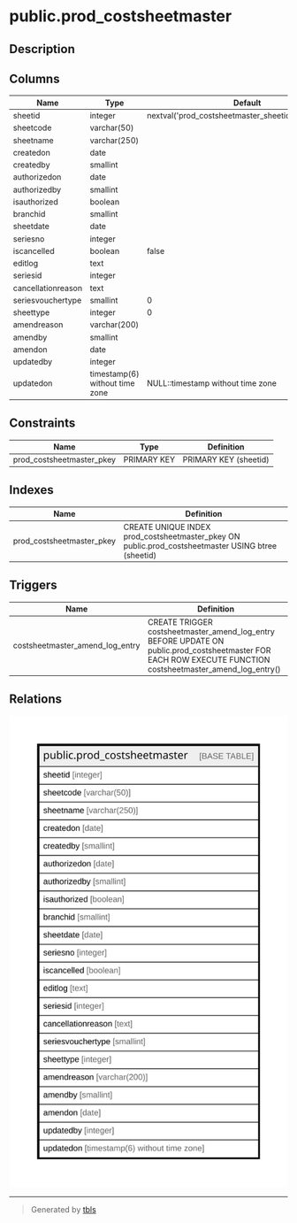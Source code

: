 # public.prod_costsheetmaster

## Description

## Columns

| Name | Type | Default | Nullable | Children | Parents | Comment |
| ---- | ---- | ------- | -------- | -------- | ------- | ------- |
| sheetid | integer | nextval('prod_costsheetmaster_sheetid_seq'::regclass) | false |  |  |  |
| sheetcode | varchar(50) |  | true |  |  |  |
| sheetname | varchar(250) |  | true |  |  |  |
| createdon | date |  | true |  |  |  |
| createdby | smallint |  | true |  |  |  |
| authorizedon | date |  | true |  |  |  |
| authorizedby | smallint |  | true |  |  |  |
| isauthorized | boolean |  | true |  |  |  |
| branchid | smallint |  | true |  |  |  |
| sheetdate | date |  | false |  |  |  |
| seriesno | integer |  | true |  |  |  |
| iscancelled | boolean | false | true |  |  |  |
| editlog | text |  | true |  |  |  |
| seriesid | integer |  | true |  |  |  |
| cancellationreason | text |  | true |  |  |  |
| seriesvouchertype | smallint | 0 | true |  |  |  |
| sheettype | integer | 0 | true |  |  |  |
| amendreason | varchar(200) |  | true |  |  |  |
| amendby | smallint |  | true |  |  |  |
| amendon | date |  | true |  |  |  |
| updatedby | integer |  | true |  |  |  |
| updatedon | timestamp(6) without time zone | NULL::timestamp without time zone | true |  |  |  |

## Constraints

| Name | Type | Definition |
| ---- | ---- | ---------- |
| prod_costsheetmaster_pkey | PRIMARY KEY | PRIMARY KEY (sheetid) |

## Indexes

| Name | Definition |
| ---- | ---------- |
| prod_costsheetmaster_pkey | CREATE UNIQUE INDEX prod_costsheetmaster_pkey ON public.prod_costsheetmaster USING btree (sheetid) |

## Triggers

| Name | Definition |
| ---- | ---------- |
| costsheetmaster_amend_log_entry | CREATE TRIGGER costsheetmaster_amend_log_entry BEFORE UPDATE ON public.prod_costsheetmaster FOR EACH ROW EXECUTE FUNCTION costsheetmaster_amend_log_entry() |

## Relations

![er](public.prod_costsheetmaster.svg)

---

> Generated by [tbls](https://github.com/k1LoW/tbls)

